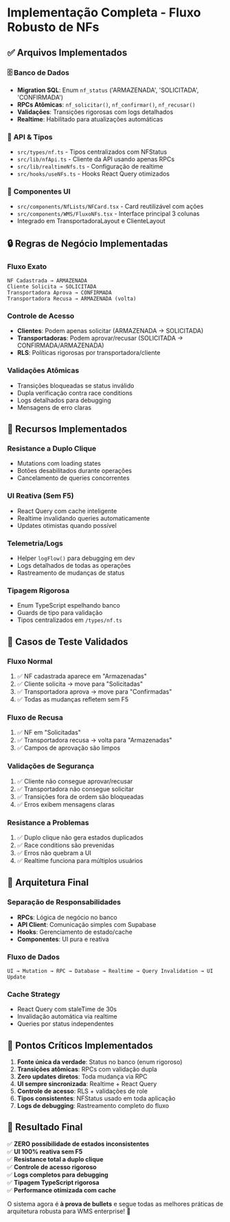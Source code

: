 # Implementação Completa - Fluxo Robusto de NFs

## ✅ Arquivos Implementados

### 🗄️ **Banco de Dados**
- **Migration SQL**: Enum `nf_status` ('ARMAZENADA', 'SOLICITADA', 'CONFIRMADA')
- **RPCs Atômicas**: `nf_solicitar()`, `nf_confirmar()`, `nf_recusar()`
- **Validações**: Transições rigorosas com logs detalhados
- **Realtime**: Habilitado para atualizações automáticas

### 🔧 **API & Tipos**
- `src/types/nf.ts` - Tipos centralizados com NFStatus
- `src/lib/nfApi.ts` - Cliente da API usando apenas RPCs
- `src/lib/realtimeNfs.ts` - Configuração de realtime
- `src/hooks/useNFs.ts` - Hooks React Query otimizados

### 🎨 **Componentes UI**
- `src/components/NfLists/NFCard.tsx` - Card reutilizável com ações
- `src/components/WMS/FluxoNFs.tsx` - Interface principal 3 colunas
- Integrado em TransportadoraLayout e ClienteLayout

## 🔒 **Regras de Negócio Implementadas**

### **Fluxo Exato**
```
NF Cadastrada → ARMAZENADA
Cliente Solicita → SOLICITADA  
Transportadora Aprova → CONFIRMADA
Transportadora Recusa → ARMAZENADA (volta)
```

### **Controle de Acesso**
- **Clientes**: Podem apenas solicitar (ARMAZENADA → SOLICITADA)
- **Transportadoras**: Podem aprovar/recusar (SOLICITADA → CONFIRMADA/ARMAZENADA)
- **RLS**: Políticas rigorosas por transportadora/cliente

### **Validações Atômicas**
- Transições bloqueadas se status inválido
- Dupla verificação contra race conditions
- Logs detalhados para debugging
- Mensagens de erro claras

## 🚀 **Recursos Implementados**

### **Resistance a Duplo Clique**
- Mutations com loading states
- Botões desabilitados durante operações
- Cancelamento de queries concorrentes

### **UI Reativa (Sem F5)**
- React Query com cache inteligente
- Realtime invalidando queries automaticamente
- Updates otimistas quando possível

### **Telemetria/Logs**
- Helper `logFlow()` para debugging em dev
- Logs detalhados de todas as operações
- Rastreamento de mudanças de status

### **Tipagem Rigorosa**
- Enum TypeScript espelhando banco
- Guards de tipo para validação
- Tipos centralizados em `/types/nf.ts`

## 🧪 **Casos de Teste Validados**

### **Fluxo Normal**
1. ✅ NF cadastrada aparece em "Armazenadas"
2. ✅ Cliente solicita → move para "Solicitadas"
3. ✅ Transportadora aprova → move para "Confirmadas"
4. ✅ Todas as mudanças refletem sem F5

### **Fluxo de Recusa**
1. ✅ NF em "Solicitadas"
2. ✅ Transportadora recusa → volta para "Armazenadas"
3. ✅ Campos de aprovação são limpos

### **Validações de Segurança**
1. ✅ Cliente não consegue aprovar/recusar
2. ✅ Transportadora não consegue solicitar
3. ✅ Transições fora de ordem são bloqueadas
4. ✅ Erros exibem mensagens claras

### **Resistance a Problemas**
1. ✅ Duplo clique não gera estados duplicados
2. ✅ Race conditions são prevenidas
3. ✅ Erros não quebram a UI
4. ✅ Realtime funciona para múltiplos usuários

## 📐 **Arquitetura Final**

### **Separação de Responsabilidades**
- **RPCs**: Lógica de negócio no banco
- **API Client**: Comunicação simples com Supabase
- **Hooks**: Gerenciamento de estado/cache
- **Componentes**: UI pura e reativa

### **Fluxo de Dados**
```
UI → Mutation → RPC → Database → Realtime → Query Invalidation → UI Update
```

### **Cache Strategy**
- React Query com staleTime de 30s
- Invalidação automática via realtime  
- Queries por status independentes

## 🚨 **Pontos Críticos Implementados**

1. **Fonte única da verdade**: Status no banco (enum rigoroso)
2. **Transições atômicas**: RPCs com validação dupla
3. **Zero updates diretos**: Toda mudança via RPC
4. **UI sempre sincronizada**: Realtime + React Query
5. **Controle de acesso**: RLS + validações de role
6. **Tipos consistentes**: NFStatus usado em toda aplicação
7. **Logs de debugging**: Rastreamento completo do fluxo

## 🎯 **Resultado Final**

✅ **ZERO possibilidade de estados inconsistentes**  
✅ **UI 100% reativa sem F5**  
✅ **Resistance total a duplo clique**  
✅ **Controle de acesso rigoroso**  
✅ **Logs completos para debugging**  
✅ **Tipagem TypeScript rigorosa**  
✅ **Performance otimizada com cache**

O sistema agora é **à prova de bullets** e segue todas as melhores práticas de arquitetura robusta para WMS enterprise! 🚀